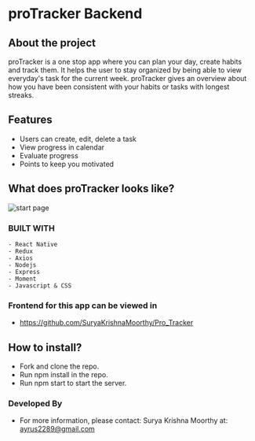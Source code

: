 # proTracker Backend

## About the project

proTracker is a one stop app where you can plan your day, create habits and track them. It helps the user to stay organized by being able to view everyday's task for the current week. proTracker gives an overview about how you have been consistent with your habits or tasks with longest streaks.

## Features

- Users can create, edit, delete a task
- View progress in calendar
- Evaluate progress
- Points to keep you motivated

## What does proTracker looks like?

![start page](./src/assets/screenShots/proTrackerscreens.png)

### BUILT WITH

    - React Native
    - Redux
    - Axios
    - Nodejs
    - Express
    - Moment
    - Javascript & CSS

### Frontend for this app can be viewed in
-  https://github.com/SuryaKrishnaMoorthy/Pro_Tracker

## How to install?
- Fork and clone the repo.
- Run npm install in the repo.
- Run npm start to start the server.

### Developed By

  - For more information, please contact: Surya Krishna Moorthy at: ayrus2289@gmail.com
